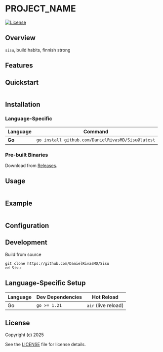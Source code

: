 # PROJECT_NAME

[![License](https://img.shields.io/badge/license-GPLv3-blue.svg)](LICENSE)

## Overview

`sisu`, build habits, finnish strong


## Features

## Quickstart
```
```

## Installation

### **Language-Specific**
| Language   | Command                                                                 |
|------------|-------------------------------------------------------------------------|
| **Go**     | `go install github.com/DanielRivasMD/Sisu@latest`                  |

### **Pre-built Binaries**
Download from [Releases](https://github.com/DanielRivasMD/Sisu/releases).

## Usage

```
```

## Example
```
```

## Configuration

## Development

Build from source
```
git clone https://github.com/DanielRivasMD/Sisu
cd Sisu
```

## Language-Specific Setup

| Language | Dev Dependencies | Hot Reload           |
|----------|------------------|----------------------|
| Go       | `go >= 1.21`     | `air` (live reload)  |

## License
Copyright (c) 2025

See the [LICENSE](LICENSE) file for license details.

